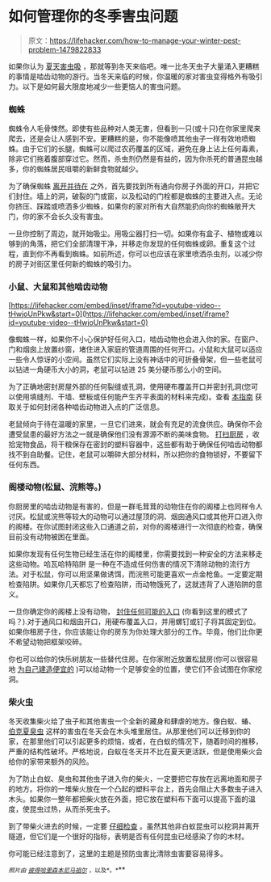 # 如何管理你的冬季害虫问题

> 原文：<https://lifehacker.com/how-to-manage-your-winter-pest-problem-1479822833>

如果你认为 [夏天害虫吸](https://lifehacker.com/the-complete-guide-to-managing-your-summer-pest-problem-1183885737) ，那就等到冬天来临吧。唯一比冬天虫子大量涌入更糟糕的事情是啮齿动物的游行。当冬天来临的时候，你温暖的家对害虫变得格外有吸引力。以下是如何最大限度地减少一些更恼人的害虫问题。



### 蜘蛛

蜘蛛令人毛骨悚然。即使有些品种对人类无害，但看到一只(或十只)在你家里爬来爬去，还是会让人感到不安。更糟糕的是，你不能像喷其他虫子一样有效地喷蜘蛛。由于它们的长腿，蜘蛛可以爬过农药覆盖的区域，避免在身上沾上任何毒素，除非它们拖着腹部穿过它。然而，杀虫剂仍然是有益的，因为你杀死的普通昆虫越多，你的蜘蛛居民咀嚼的新鲜食物就越少。

为了确保蜘蛛 [离开并待在](http://scienceblogs.com/gregladen/2011/09/29/how-to-get-rid-of-spiders-in-y/) 之外，首先要找到所有通向你房子外面的开口，并把它们封住。墙上的洞，破裂的门或窗，以及松动的门栓都是蜘蛛的主要进入点。无论你挤压、踩踏或喷洒多少蜘蛛，如果你的家对所有大自然能扔向你的蜘蛛敞开大门，你的家不会长久没有害虫。

一旦你控制了周边，就开始吸尘。用吸尘器打扫一切。如果你有盒子、植物或难以够到的角落，把它们全部清理干净，并移走你发现的任何蜘蛛或卵。重复这个过程，直到你不再看到蜘蛛。如前所述，你可以也应该在家里喷洒杀虫剂，以减少你的房子对街区里任何新的蜘蛛的吸引力。

### 小鼠、大鼠和其他啮齿动物

 [https://lifehacker.com/embed/inset/iframe?id=youtube-video--tHwjoUnPkw&start=0](https://lifehacker.com/embed/inset/iframe?id=youtube-video--tHwjoUnPkw&start=0) 

像蜘蛛一样，如果你不小心保护好任何入口，啮齿动物也会进入你的家。在窗户、门和烟囱上放置纱窗，堵住进入家庭的管道周围的任何开口。小鼠和大鼠可以适应一些令人惊讶的小空间。虽然它们实际上没有神话中的可折叠骨架，但一些老鼠可以钻进一角硬币大小的洞，老鼠可以钻进 25 美分硬币那么小的空间。

为了正确地密封房屋外部的任何裂缝或孔洞，使用硬布覆盖开口并密封孔洞(您可以使用填缝剂、干墙、壁板或任何能产生齐平表面的材料来完成)。查看 [本指南](http://icwdm.org/handbook/rodents/RodentExclusion.asp) 获取关于如何封闭各种啮齿动物进入点的广泛信息。

老鼠倾向于待在温暖的家里，一旦它们进来，就会有充足的流食供应。确保你不会遭受鼠患的最好方法之一就是确保他们没有源源不断的美味食物。 [打扫厨房](http://www.ehow.com/how_4586272_prevent-mice-home.html) ，收拾宠物食品，将干粮保存在密封的塑料容器中，这些都有助于确保任何啮齿动物都找不到自助餐。记住，老鼠可以嚼碎大部分材料，所以把你的食物锁好，不要留下任何东西。

### 阁楼动物(松鼠、浣熊等。)

你厨房里的啮齿动物是有害的，但是一群毛茸茸的动物住在你的阁楼上也同样令人讨厌。松鼠或浣熊等较大的动物可以通过屋顶的洞、烟囱通风口或其他开口进入你的阁楼。在你试图封闭这些入口通道之前，对你的阁楼进行一次彻底的检查，确保目前没有动物被困在里面。

如果你发现有任何生物已经生活在你的阁楼里，你需要找到一种安全的方法来移走这些动物。哈瓦哈特陷阱 是一种在不造成任何伤害的情况下清除动物的流行方法。对于松鼠，你可以用坚果做诱饵，而浣熊可能更喜欢一点金枪鱼。一定要定期检查陷阱。如果你几天都忘了检查陷阱，而动物饿死了，这就违背了人道陷阱的意义。

一旦你确定你的阁楼上没有动物， [封住任何可能的入口](http://www.wikihow.com/Keep-Animals-out-of-Your-Attic) (你看到这里的模式了吗？).对于通风口和烟囱开口，用硬布覆盖入口，并用螺钉或钉子将其固定到位。如果你租房子住，你应该能让你的房东为你处理大部分的工作。毕竟，他们比你更不希望动物把框架咬碎。

你也可以给你的快乐树朋友一些替代住房。在你家附近放置松鼠房(你可以很容易地 [为自己建造便宜的](http://mdc.mo.gov/discover-nature/outdoor-recreation/woodworking/build-squirrel-den) )可以给动物一个足够安全的位置，使它们不会试图在你家挖洞。

### 柴火虫

冬天收集柴火给了虫子和其他害虫一个全新的藏身和肆虐的地方。像白蚁、蝽、 [伯克夏臭虫](http://en.wikipedia.org/wiki/Boxelder_bug) 这样的害虫在冬天会在木头堆里居住。从那里他们可以迁移到你的家，在那里他们可以引起更多的烦恼，或者，在白蚁的情况下，随着时间的推移，严重的结构性破坏。严格地说，白蚁在冬天并不比在夏天更活跃，但是使用柴火会给你的家带来额外的风险。

为了防止白蚁、臭虫和其他虫子进入你的柴火，一定要把它存放在远离地面和房子的地方。将你的一堆柴火放在一个凸起的塑料平台上，首先会阻止大多数虫子进入木头。如果你一整年都把柴火放在外面，把它放在塑料布下面可以提高下面的温度，使昆虫过热，从而杀死虫子。

到了带柴火进去的时候，一定要 [仔细检查](http://www.ehow.com/how_4828141_kill-termites-firewood.html) 。虽然其他非白蚁昆虫可以挖洞并离开隧道，但它们是一个很好的指标，表明是否有任何昆虫已经感染了你的木材。

你可能已经注意到了，这里的主题是预防虫害比清除虫害要容易得多。

<small>*照片由*</small> [<small>*彼得哈里森*</small>](http://www.flickr.com/photos/58982967@N00/2706184160/in/photolist-588UgA-5cy1Tp-5ir2ri-5ngFCX-5raGJZ-5yFK6w-5PEiPA-5TFYAN-6jf7yp-6urhBu-6DtAc3-6FNroV-779rUX-7dJC8i-7dJCcR-7dNw2N-7ecU49-7pWp8f-7v6SEX-9vw6km-98WRr6-eMKXQg-afzbn6-8EhKFY-9LhRTo-8F4Ypw-atPBSH-8yN4EN-9feQ6A-8msWYP-dhHui5-8ApfwE-gsZHBF-8tezYF-fLMBCC-am5fQ4-avWyRc-8FVJ2U-dbr6Mx-bLboCD-amFBTh-8FQej2-bRmaBr-bRmaUP)<small></small>*[<small>*本尼马祖尔*</small>](http://www.flickr.com/photos/benimoto/2459991569/) <small>*，以及*</small>[<small></small>](http://www.flickr.com/photos/seematt/5316615915/)*<small>*。*</small>**